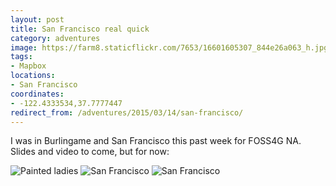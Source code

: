 ```yaml
---
layout: post
title: San Francisco real quick
category: adventures
image: https://farm8.staticflickr.com/7653/16601605307_844e26a063_h.jpg
tags:
- Mapbox
locations:
- San Francisco
coordinates:
- -122.4333534,37.7777447
redirect_from: /adventures/2015/03/14/san-francisco/
---
```



I was in Burlingame and San Francisco this past week for FOSS4G NA. Slides and video to come, but for now:

<div class="photos">

<img src="https://farm8.staticflickr.com/7653/16601605307_844e26a063_h.jpg"  alt="Painted ladies">

<img src="https://farm8.staticflickr.com/7648/16807769791_70c8c5b93b_h.jpg" class="img-half" alt="San Francisco">

<img src="https://farm9.staticflickr.com/8705/16621315088_3f8d9d1425_h.jpg" class="img-half" alt="San Francisco">
</div>